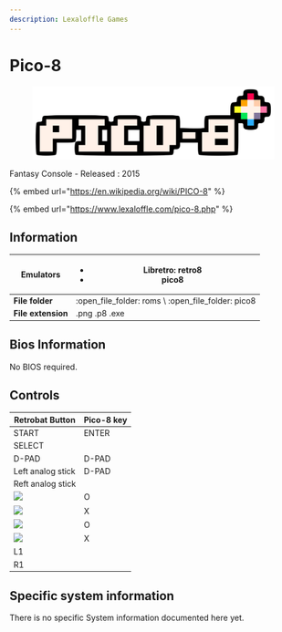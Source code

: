 ```yaml
---
description: Lexaloffle Games
---
```


# Pico-8

<figure><img src="https://raw.githubusercontent.com/fabricecaruso/es-theme-carbon/52ff37c9e265587d006945a2ba695b5a962b3a3d/art/logos/pico8.svg" alt=""><figcaption></figcaption></figure>

Fantasy Console - Released : 2015

{% embed url="https://en.wikipedia.org/wiki/PICO-8" %}

{% embed url="https://www.lexaloffle.com/pico-8.php" %}

## Information

| **Emulators**      | <ul><li>Libretro: retro8</li><li>pico8</li></ul>       |
| ------------------ | ------------------------------------------------------ |
| **File folder**    | :open\_file\_folder: roms \ :open\_file\_folder: pico8 |
| **File extension** | .png .p8 .exe                                          |

## Bios Information

No BIOS required.

## Controls

| Retrobat Button                                    | Pico-8 key |
| -------------------------------------------------- | ---------- |
| START                                              | ENTER      |
| SELECT                                             |            |
| D-PAD                                              | D-PAD      |
| Left analog stick                                  | D-PAD      |
| Reft analog stick                                  |            |
| ![](<../../.gitbook/assets/image (2) (1) (1).png>) | O          |
| ![](<../../.gitbook/assets/image (1) (2) (1).png>) | X          |
| ![](<../../.gitbook/assets/image (4) (1).png>)     | O          |
| ![](<../../.gitbook/assets/image (3) (1) (2).png>) | X          |
| L1                                                 |            |
| R1                                                 |            |

## Specific system information

There is no specific System information documented here yet.
